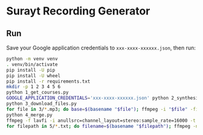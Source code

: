 # Surayt Recording Generator

## Run

Save your Google application credentials to `xxx-xxxx-xxxxxx.json`, then run:

```sh
python -m venv venv
. venv/bin/activate
pip install -U pip
pip install -U wheel
pip install -r requirements.txt
mkdir -p 1 2 3 4 5 6
python 1_get_courses.py
GOOGLE_APPLICATION_CREDENTIALS='xxx-xxxx-xxxxxx.json' python 2_synthesis.py
python 3_download_files.py
for file in 3/*.mp3; do base=$(basename "$file"); ffmpeg -i "$file" -filter:a "volume=1.75" "4/$base"; done
python 4_merge.py
ffmpeg -f lavfi -i anullsrc=channel_layout=stereo:sample_rate=16000 -t 0.25 silence.mp3
for filepath in 5/*.txt; do filename=$(basename "$filepath"); ffmpeg -nostats -loglevel error -f concat -safe 0 -i $filepath -vn -ar 16000 -ac 2 -b:a 128k 6/"Šlomo Surayt ${filename%.*}".mp3; done
```
